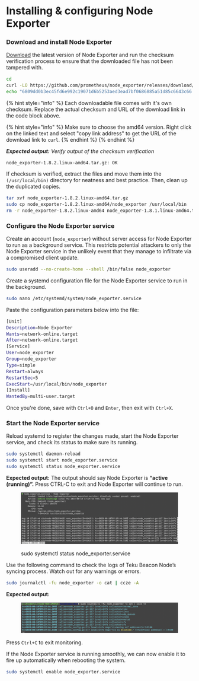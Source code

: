# Installing & configuring Node Exporter

### Download and install Node Exporter

[Download](https://prometheus.io/download/#node\_exporter) the latest version of Node Exporter and run the checksum verification process to ensure that the downloaded file has not been tampered with.

```bash
cd
curl -LO https://github.com/prometheus/node_exporter/releases/download/v1.8.2/node_exporter-1.8.2.linux-amd64.tar.gz
echo "6809dd0b3ec45fd6e992c19071d6b5253aed3ead7bf0686885a51d85c6643c66 node_exporter-1.8.2.linux-amd64.tar.gz" | sha256sum --check
```

{% hint style="info" %}
Each downloadable file comes with it's own checksum. Replace the actual checksum and URL of the download link in the code block above.

{% hint style="info" %}
Make sure to choose the amd64 version. Right click on the linked text and select "copy link address" to get the URL of the download link to `curl`.
{% endhint %}
{% endhint %}

_**Expected output:** Verify output of the checksum verification_

```
node_exporter-1.8.2.linux-amd64.tar.gz: OK
```

If checksum is verified, extract the files and move them into the `(/usr/local/bin)` directory for neatness and best practice. Then, clean up the duplicated copies.

```bash
tar xvf node_exporter-1.8.2.linux-amd64.tar.gz
sudo cp node_exporter-1.8.2.linux-amd64/node_exporter /usr/local/bin
rm -r node_exporter-1.8.2.linux-amd64 node_exporter-1.8.1.linux-amd64.tar.gz
```

### Configure the Node Exporter service

Create an account (`node_exporter`) without server access for Node Exporter to run as a background service. This restricts potential attackers to only the Node Exporter service in the unlikely event that they manage to infiltrate via a compromised client update.

```bash
sudo useradd --no-create-home --shell /bin/false node_exporter
```

Create a systemd configuration file for the Node Exporter service to run in the background.

```bash
sudo nano /etc/systemd/system/node_exporter.service
```

Paste the configuration parameters below into the file:

```bash
[Unit]
Description=Node Exporter
Wants=network-online.target
After=network-online.target
[Service]
User=node_exporter
Group=node_exporter
Type=simple
Restart=always
RestartSec=5
ExecStart=/usr/local/bin/node_exporter
[Install]
WantedBy=multi-user.target
```

Once you're done, save with `Ctrl+O` and `Enter`, then exit with `Ctrl+X`.

### Start the Node Exporter service

Reload systemd to register the changes made, start the Node Exporter service, and check its status to make sure its running.

```bash
sudo systemctl daemon-reload
sudo systemctl start node_exporter.service
sudo systemctl status node_exporter.service
```

**Expected output:** The output should say Node Exporter is **“active (running)”.** Press CTRL-C to exit and Node Exporter will continue to run.

<figure><img src="../../.gitbook/assets/Screenshot 2023-08-10 at 5.20.13 PM.png" alt=""><figcaption><p>sudo systemctl status node_exporter.service</p></figcaption></figure>

Use the following command to check the logs of Teku Beacon Node’s syncing process. Watch out for any warnings or errors.

```bash
sudo journalctl -fu node_exporter -o cat | ccze -A
```

**Expected output:**

<figure><img src="../../.gitbook/assets/Screenshot 2023-08-10 at 5.20.47 PM.png" alt=""><figcaption></figcaption></figure>

Press `Ctrl+C` to exit monitoring.

If the Node Exporter service is running smoothly, we can now enable it to fire up automatically when rebooting the system.

```bash
sudo systemctl enable node_exporter.service
```
